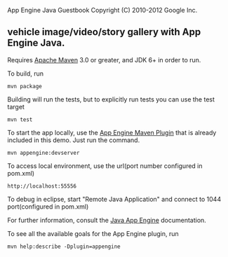 App Engine Java Guestbook
Copyright (C) 2010-2012 Google Inc.

## vehicle image/video/story gallery with App Engine Java.

Requires [Apache Maven](http://maven.apache.org) 3.0 or greater, and JDK 6+ in order to run.

To build, run

    mvn package

Building will run the tests, but to explicitly run tests you can use the test target

    mvn test

To start the app locally, use the [App Engine Maven Plugin](http://code.google.com/p/appengine-maven-plugin/) that is already included in this demo.  Just run the command.

    mvn appengine:devserver
    
To access local environment, use the url(port number configured in pom.xml)
    
    http://localhost:55556
    
To debug in eclipse, start "Remote Java Application" and connect to 1044 port(configured in pom.xml)

For further information, consult the [Java App Engine](https://developers.google.com/appengine/docs/java/overview) documentation.

To see all the available goals for the App Engine plugin, run

    mvn help:describe -Dplugin=appengine